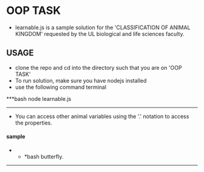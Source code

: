 # OOP TASK
- learnable.js is a sample solution for the 'CLASSIFICATION OF ANIMAL KINGDOM' requested by the UL biological and life sciences faculty.

## USAGE
- clone the repo and cd into the directory such that you are on 'OOP TASK'
- To run solution, make sure you have nodejs installed
- use the following command terminal

***bash
node learnable.js
***

- You can access other animal variables using the '.' notation to access the properties.

#### sample

* * *bash
butterfly.
* * *
